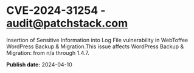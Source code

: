 # CVE-2024-31254 - audit@patchstack.com

Insertion of Sensitive Information into Log File vulnerability in WebToffee WordPress Backup & Migration.This issue affects WordPress Backup & Migration: from n/a through 1.4.7.



**Publish date:** 2024-04-10
